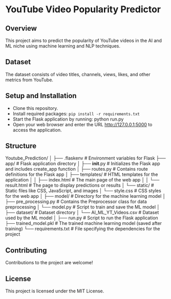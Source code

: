 # YouTube Video Popularity Predictor

## Overview
This project aims to predict the popularity of YouTube videos in the AI and ML niche using machine learning and NLP techniques.

## Dataset
The dataset consists of video titles, channels, views, likes, and other metrics from YouTube.

## Setup and Installation
- Clone this repository.
- Install required packages: `pip install -r requirements.txt`
- Start the Flask application by running: python run.py
- Open your web browser and enter the URL http://127.0.0.1:5000 to access the application.

## Structure

Youtube_Prediction/
│
├── .flaskenv                   # Environment variables for Flask
├── app/                        # Flask application directory
│   ├── __init__.py             # Initializes the Flask app and includes create_app function
│   ├── routes.py               # Contains route definitions for the Flask app
│   ├── templates/              # HTML templates for the application
│   │   ├── index.html          # The main page of the web app
│   │   └── result.html         # The page to display predictions or results
│   └── static/                 # Static files like CSS, JavaScript, and images
│       └── style.css           # CSS styles for the web app
│
├── model/                      # Directory for the machine learning model
│   ├── pre_processing.py       # Contains the Preprocessor class for data preprocessing
│   └── model.py                # Script to train and save the ML model
│
├── dataset/                    # Dataset directory 
│   └── AI_ML_YT_Videos.csv     # Dataset used by the ML model
│
├── run.py                      # Script to run the Flask application
├── trained_model.pkl           # The trained machine learning model (saved after training)
└── requirements.txt            # File specifying the dependencies for the project


## Contributing
Contributions to the project are welcome! 

## License
This project is licensed under the MIT License.
